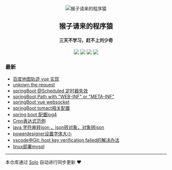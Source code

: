 <p align="center"><img alt="猴子请来的程序猿" src="https://static.b3log.org/images/brand/solo-32.png"></p><h2 align="center">
猴子请来的程序猿
</h2>

<h4 align="center">三天不学习，赶不上刘少奇</h4>
<p align="center"><a title="猴子请来的程序猿" target="_blank" href="https://github.com/liu215677/solo-blog"><img src="https://img.shields.io/github/last-commit/liu215677/solo-blog.svg?style=flat-square&color=FF9900"></a>
<a title="GitHub repo size in bytes" target="_blank" href="https://github.com/liu215677/solo-blog"><img src="https://img.shields.io/github/repo-size/liu215677/solo-blog.svg?style=flat-square"></a>
<a title="Solo Version" target="_blank" href="https://github.com/b3log/solo/releases"><img src="https://img.shields.io/badge/solo-3.6.1-f1e05a.svg?style=flat-square&color=blueviolet"></a>
<a title="Hits" target="_blank" href="https://github.com/b3log/hits"><img src="https://hits.b3log.org/liu215677/solo-blog.svg"></a></p>

### 最新

* [百度地图轨迹 vue 实现](http://liuruic.cn/solo/articles/2019/06/27/1561628674346.html)
* [unkown the request](http://liuruic.cn/solo/articles/2019/06/17/1560762168436.html)
* [springBoot @Scheduled 定时器失效](http://liuruic.cn/solo/articles/2019/06/10/1560137465984.html)
* [springBoot Path with "WEB-INF" or "META-INF"](http://liuruic.cn/solo/articles/2019/06/10/1560136454641.html)
* [springBoot vue websocket](http://liuruic.cn/solo/articles/2019/06/06/1559817181084.html)
* [springBoot tomact相关配置](http://liuruic.cn/solo/articles/2019/06/05/1559728880057.html)
* [spring boot 配置log4](http://liuruic.cn/solo/articles/2019/06/04/1559638077062.html)
* [Cron表达式范例](http://liuruic.cn/solo/articles/2019/06/04/1559636826047.html)
* [java 字符串转json ，json转对象，对象转json](http://liuruic.cn/solo/articles/2019/06/04/1559636578782.html)
* [powerdesigner设置字体大小](http://liuruic.cn/solo/articles/2019/06/04/1559616404173.html)
* [vscode中Git: host key verification failed的解决办法](http://liuruic.cn/solo/articles/2019/05/29/1559100811592.html)
* [linux部署mysql](http://liuruic.cn/solo/articles/2019/05/25/1558765363956.html)



---

本仓库通过 [Solo](https://github.com/b3log/solo) 自动进行同步更新 ❤️ 